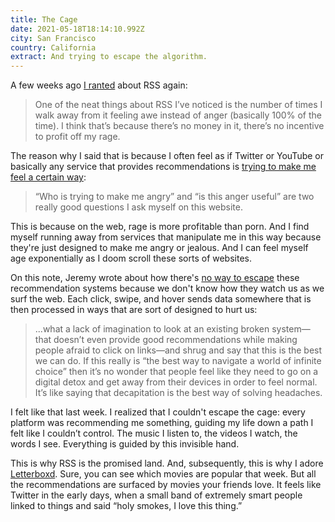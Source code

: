 ```yaml
---
title: The Cage
date: 2021-05-18T18:14:10.992Z
city: San Francisco
country: California
extract: And trying to escape the algorithm.
---
```

A few weeks ago [I ranted](https://twitter.com/robinrendle/status/1388942982225666051) about RSS again:

> One of the neat things about RSS I’ve noticed is the number of times I walk away from it feeling awe instead of anger (basically 100% of the time). I think that’s because there’s no money in it, there’s no incentive to profit off my rage.

The reason why I said that is because I often feel as if Twitter or YouTube or basically any service that provides recommendations is [trying to make me feel a certain way](https://twitter.com/robinrendle/status/1388944569555771398):

> “Who is trying to make me angry” and “is this anger useful” are two really good questions I ask myself on this website.

This is because on the web, rage is more profitable than porn. And I find myself running away from services that manipulate me in this way because they're just designed to make me angry or jealous. And I can feel myself age exponentially as I doom scroll these sorts of websites.

On this note, Jeremy wrote about how there's [no way to escape](https://adactio.com/journal/18117) these recommendation systems because we don't know how they watch us as we surf the web. Each click, swipe, and hover sends data somewhere that is then processed in ways that are sort of designed to hurt us:

> ...what a lack of imagination to look at an existing broken system—that doesn’t even provide good recommendations while making people afraid to click on links—and shrug and say that this is the best we can do. If this really is “the best way to navigate a world of infinite choice” then it’s no wonder that people feel like they need to go on a digital detox and get away from their devices in order to feel normal. It’s like saying that decapitation is the best way of solving headaches.

I felt like that last week. I realized that I couldn't escape the cage: every platform was recommending me something, guiding my life down a path I felt like I couldn’t control. The music I listen to, the videos I watch, the words I see. Everything is guided by this invisible hand. 

This is why RSS is the promised land. And, subsequently, this is why I adore [Letterboxd](https://letterboxd.com/). Sure, you can see which movies are popular that week. But all the recommendations are surfaced by movies your friends love. It feels like Twitter in the early days, when a small band of extremely smart people linked to things and said “holy smokes, I love this thing.”